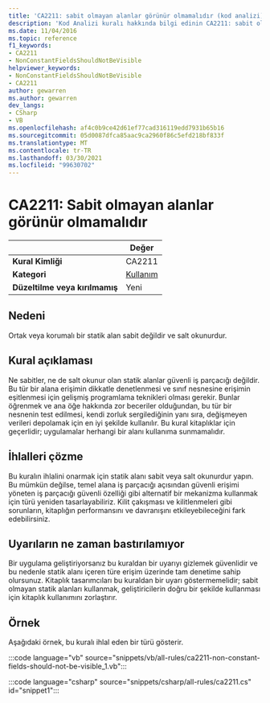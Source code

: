 ```yaml
---
title: 'CA2211: sabit olmayan alanlar görünür olmamalıdır (kod analizi)'
description: 'Kod Analizi kuralı hakkında bilgi edinin CA2211: sabit olmayan alanlar görünür olmamalıdır'
ms.date: 11/04/2016
ms.topic: reference
f1_keywords:
- CA2211
- NonConstantFieldsShouldNotBeVisible
helpviewer_keywords:
- NonConstantFieldsShouldNotBeVisible
- CA2211
author: gewarren
ms.author: gewarren
dev_langs:
- CSharp
- VB
ms.openlocfilehash: af4c0b9ce42d61ef77cad316119edd7931b65b16
ms.sourcegitcommit: 05d0087dfca85aac9ca2960f86c5efd218bf833f
ms.translationtype: MT
ms.contentlocale: tr-TR
ms.lasthandoff: 03/30/2021
ms.locfileid: "99630702"
---
```

# <a name="ca2211-non-constant-fields-should-not-be-visible"></a>CA2211: Sabit olmayan alanlar görünür olmamalıdır

| | Değer |
|-|-|
| **Kural Kimliği** |CA2211|
| **Kategori** |[Kullanım](usage-warnings.md)|
| **Düzeltilme veya kırılmamış** |Yeni|

## <a name="cause"></a>Nedeni

Ortak veya korumalı bir statik alan sabit değildir ve salt okunurdur.

## <a name="rule-description"></a>Kural açıklaması

Ne sabitler, ne de salt okunur olan statik alanlar güvenli iş parçacığı değildir. Bu tür bir alana erişimin dikkatle denetlenmesi ve sınıf nesnesine erişimin eşitlenmesi için gelişmiş programlama teknikleri olması gerekir. Bunlar öğrenmek ve ana öğe hakkında zor beceriler olduğundan, bu tür bir nesnenin test edilmesi, kendi zorluk sergilediğinin yanı sıra, değişmeyen verileri depolamak için en iyi şekilde kullanılır. Bu kural kitaplıklar için geçerlidir; uygulamalar herhangi bir alanı kullanıma sunmamalıdır.

## <a name="how-to-fix-violations"></a>İhlalleri çözme

Bu kuralın ihlalini onarmak için statik alanı sabit veya salt okunurdur yapın. Bu mümkün değilse, temel alana iş parçacığı açısından güvenli erişimi yöneten iş parçacığı güvenli özelliği gibi alternatif bir mekanizma kullanmak için türü yeniden tasarlayabiliriz. Kilit çakışması ve kilitlenmeleri gibi sorunların, kitaplığın performansını ve davranışını etkileyebileceğini fark edebilirsiniz.

## <a name="when-to-suppress-warnings"></a>Uyarıların ne zaman bastırılamıyor

Bir uygulama geliştiriyorsanız bu kuraldan bir uyarıyı gizlemek güvenlidir ve bu nedenle statik alanı içeren türe erişim üzerinde tam denetime sahip olursunuz. Kitaplık tasarımcıları bu kuraldan bir uyarı göstermemelidir; sabit olmayan statik alanları kullanmak, geliştiricilerin doğru bir şekilde kullanması için kitaplık kullanımını zorlaştırır.

## <a name="example"></a>Örnek

Aşağıdaki örnek, bu kuralı ihlal eden bir türü gösterir.

:::code language="vb" source="snippets/vb/all-rules/ca2211-non-constant-fields-should-not-be-visible_1.vb":::

:::code language="csharp" source="snippets/csharp/all-rules/ca2211.cs" id="snippet1":::
